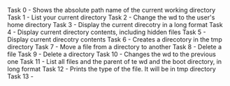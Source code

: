 Task 0 - Shows the absolute path name of the current working directory
Task 1 - List your current directory
Task 2 - Change the wd to the user's home directory
Task 3 - Display the current direcotry in a long format
Task 4 - Display current directory contents, including hidden files
Task 5 - Display current direcotry contents
Task 6 - Creates a direcotory in the tmp directory
Task 7 - Move a file from a directory to another
Task 8 - Delete a file
Task 9 - Delete a directory
Task 10 - Changes the wd to the previous one
Task 11 - List all files and the parent of te wd and the boot directory, in long format
Task 12 - Prints the type of the file. It will be in tmp directory
Task 13 - 
